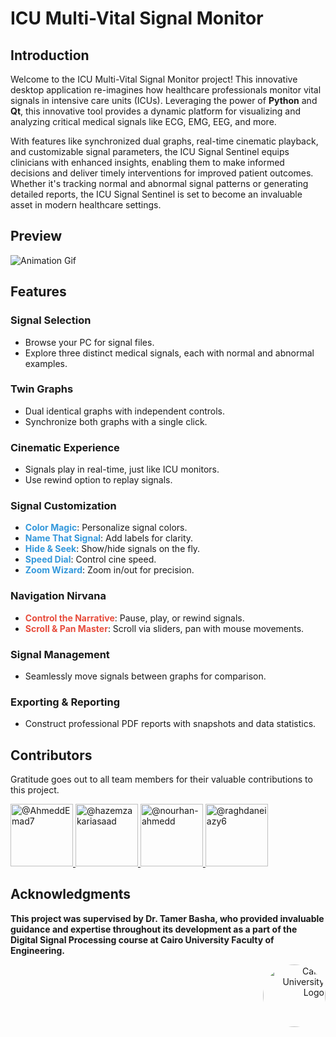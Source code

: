 # ICU Multi-Vital Signal Monitor


## Introduction

Welcome to the ICU Multi-Vital Signal Monitor project! This innovative desktop application re-imagines how healthcare professionals monitor vital signals in intensive care units (ICUs). Leveraging the power of **Python** and **Qt**, this innovative tool provides a dynamic platform for visualizing and analyzing critical medical signals like ECG, EMG, EEG, and more.

With features like synchronized dual graphs, real-time cinematic playback, and customizable signal parameters, the ICU Signal Sentinel equips clinicians with enhanced insights, enabling them to make informed decisions and deliver timely interventions for improved patient outcomes. Whether it's tracking normal and abnormal signal patterns or generating detailed reports, the ICU Signal Sentinel is set to become an invaluable asset in modern healthcare settings.

## Preview
![Animation Gif](Demo.gif)

## Features

### Signal Selection

- Browse your PC for signal files.
- Explore three distinct medical signals, each with normal and abnormal examples.

### Twin Graphs

- Dual identical graphs with independent controls.
- Synchronize both graphs with a single click.

### Cinematic Experience

- Signals play in real-time, just like ICU monitors.
- Use rewind option to replay signals.

### Signal Customization

- **<span style="color:#3498db">Color Magic</span>**: Personalize signal colors.
- **<span style="color:#3498db">Name That Signal</span>**: Add labels for clarity.
- **<span style="color:#3498db">Hide & Seek</span>**: Show/hide signals on the fly.
- **<span style="color:#3498db">Speed Dial</span>**: Control cine speed.
- **<span style="color:#3498db">Zoom Wizard</span>**: Zoom in/out for precision.

### Navigation Nirvana

- **<span style="color:#e74c3c">Control the Narrative</span>**: Pause, play, or rewind signals.
- **<span style="color:#e74c3c">Scroll & Pan Master</span>**: Scroll via sliders, pan with mouse movements.

### Signal Management

- Seamlessly move signals between graphs for comparison.

### Exporting & Reporting

- Construct professional PDF reports with snapshots and data statistics.

## Contributors

Gratitude goes out to all team members for their valuable contributions to this project.

<div align="left">
    <a href="https://github.com/AhmeddEmad7">
    <img src="https://github.com/AhmeddEmad7.png" width="100px" alt="@AhmeddEmad7">
  </a>
  <a href="https://github.com/hazemzakariasaad">
    <img src="https://github.com/hazemzakariasaad.png" width="100px" alt="@hazemzakariasaad">
  </a>
  <a href="https://github.com/nourhan-ahmedd">
    <img src="https://github.com/nourhan-ahmedd.png" width="100px" alt="@nourhan-ahmedd">
  </a>
  <a href="https://github.com/raghdaneiazyy6">
    <img src="https://github.com/raghdaneiazyy6.png" width="100px" alt="@raghdaneiazy6">
  </a>
</div>

## Acknowledgments

**This project was supervised by Dr. Tamer Basha, who provided invaluable guidance and expertise throughout its development as a part of the Digital Signal Processing course at Cairo University Faculty of Engineering.**

<div style="text-align: right">
    <img src="https://imgur.com/Wk4nR0m.png" alt="Cairo University Logo" width="100" style="border-radius: 50%;"/>
</div>

